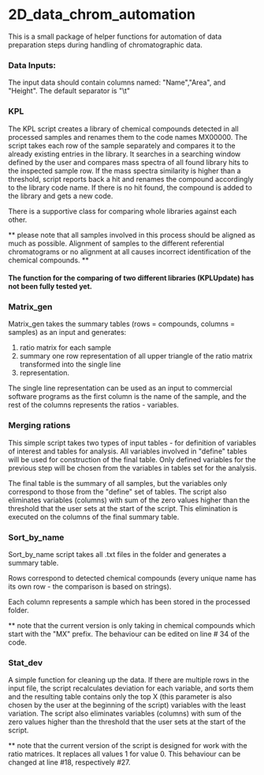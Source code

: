 # 2D_data_chrom_automation

This is a small package of helper functions for automation of data preparation steps during handling of chromatographic
data.

### Data Inputs: ### 

The input data should contain columns named: "Name","Area", and "Height".
The default separator is "\t"

### KPL

The KPL script creates a library of chemical compounds detected in all processed samples and renames them to the code
names MX00000. The script takes each row of the sample separately and compares it to the already existing entries in the
library. It searches in a searching window defined by the user and compares mass spectra of all found library hits
to the inspected sample row. If the mass spectra similarity is higher than a threshold, script reports back a hit and
renames the compound accordingly to the library code name. If there is no hit found, the compound is added
to the library and gets a new code.

There is a supportive class for comparing whole libraries against each other.

** please note that all samples involved in this process should be aligned as much as possible.
Alignment of samples to the different referential chromatograms or no alignment at all causes incorrect identification
of the chemical compounds. **

#### The function for the comparing of two different libraries (KPLUpdate) has not been fully tested yet.

### Matrix_gen

Matrix_gen takes the summary tables (rows = compounds, columns = samples) as an input and generates:
1) ratio matrix for each sample
2) summary one row representation of all upper triangle of the ratio matrix transformed into the single line
3) representation.

The single line representation can be used as an input to commercial software programs
as the first column is the name of the sample,
and the rest of the columns represents the ratios - variables.

### Merging rations

This simple script takes two types of input tables - for definition of variables of interest and tables for analysis.
All variables involved in "define" tables will be used for construction of the final table. Only defined variables
for the previous step will be chosen from the variables in tables set for the analysis.

The final table is the summary of all samples, but the variables only correspond to those from the "define" set of tables.
The script also eliminates variables (columns) with sum of the zero values higher than the threshold that the user sets
at the start of the script.
This elimination is executed on the columns of the final summary table.

### Sort_by_name

Sort_by_name script takes all .txt files in the folder and generates a summary table.

Rows correspond to detected chemical compounds (every unique name has its own row - the comparison is based on strings).

Each column represents a sample which has been stored in the processed folder.

** note that the current version is only taking in chemical compounds which start with the "MX" prefix.
The behaviour can be edited on line # 34 of the code.

### Stat_dev
A simple function for cleaning up the data. If there are multiple rows in the input file, the script recalculates
deviation for each variable,
and sorts them and the resulting table contains only the top X (this parameter is also chosen by the user
at the beginning of the script) variables with the least variation. 
The script also eliminates variables (columns) with sum of the zero values higher than the threshold that the user sets
at the start of the script.

** note that the current version of the script is designed for work with the ratio matrices.
It replaces all values 1 for value 0. This behaviour can be changed at line #18, respectively #27.

